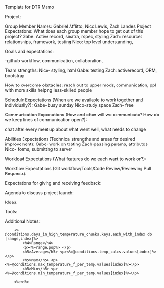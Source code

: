  Template for DTR Memo

Project:

Group Member Names:
Gabriel Afflitto, Nico Lewis, Zach Landes
Project Expectations: What does each group member hope to get out of this project?
Gabe: Active record, sinatra, rspec, styling
Zach: resources relationships, framework, testing
Nico: top level understanding,

Goals and expectations:

-github workflow, communication, collaboration,

Team strengths:
Nico- styling, html
Gabe: testing
Zach: activerecord, ORM, bootstrap

How to overcome obstacles:
reach out to upper mods,
communication,
ppl with more skills helping less-skilled people

Schedule Expectations (When are we available to work together and individually?):
Gabe- busy sunday
Nico-study space
Zach- free

Communication Expectations (How and often will we communicate? How do we keep lines of communication open?):

chat after every meet up about what went well, what needs to change

Abilities Expectations (Technical strengths and areas for desired improvement):
Gabe- work on testing
Zach-passing params, attributes
Nico- forms, submitting to server

Workload Expectations (What features do we each want to work on?):


Workflow Expectations (Git workflow/Tools/Code Review/Reviewing Pull Requests):

Expectations for giving and receiving feedback:

Agenda to discuss project launch:

Ideas:

Tools:

Additional Notes:


        <% @conditions.days_in_high_temperature_chunks.keys.each_with_index do |range,index|%>
            <h4>Range</h4>
            <p><%=range.pop%> </p>
            <h5>Average</h5> <p><%=@conditions.temp_calcs.values[index]%></p>
            <h5>Max</h5> <p><%=@conditions.max_temperature_f_per_temp.values[index]%></p>
            <h5>Min</h5> <p><%=@conditions.min_temperature_f_per_temp.values[index]%></p>

        <%end%>
